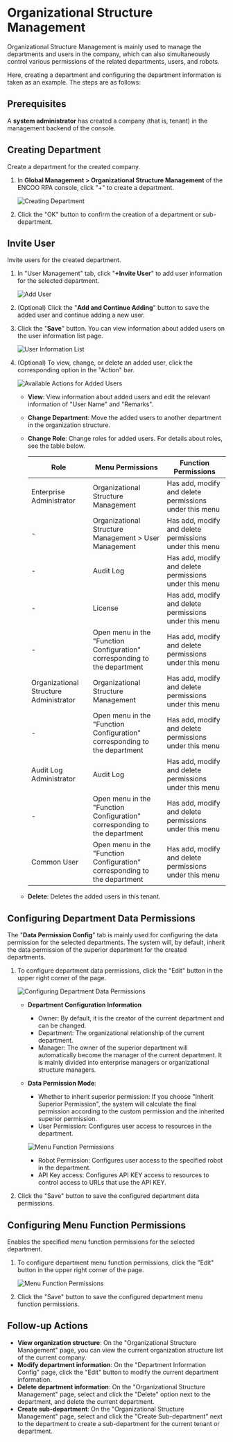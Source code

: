 # Organizational Structure Management

Organizational Structure Management is mainly used to manage the departments and users in the company, which can also simultaneously control various permissions of the related departments, users, and robots.

Here, creating a department and configuring the department information is taken as an example. The steps are as follows:

## Prerequisites

A **system administrator** has created a company (that is, tenant) in the management backend of the console.

## Creating Department

Create a department for the created company.

1. In **Global Management > Organizational Structure Management** of the ENCOO RPA console, click "+" to create a department.
   
    ![Creating Department](https://docimages.blob.core.chinacloudapi.cn/images/Console/ConsoleAdmin/EnV4user1.png)

2. Click the "OK" button to confirm the creation of a department or sub-department.

## Invite User

Invite users for the created department.

1. In "User Management" tab, click "**+Invite User**" to add user information for the selected department.
   
   ![Add User](https://docimages.blob.core.chinacloudapi.cn/images/Console/ConsoleAdmin/EnV4user2.png)

2. (Optional) Click the "**Add and Continue Adding**" button to save the added user and continue adding a new user.

3. Click the "**Save**" button. You can view information about added users on the user information list page.
   
   ![User Information List](https://docimages.blob.core.chinacloudapi.cn/images/Console/ConsoleAdmin/EnV4user4.png)

4. (Optional) To view, change, or delete an added user, click the corresponding option in the "Action" bar.
   
   ![Available Actions for Added Users](https://docimages.blob.core.chinacloudapi.cn/images/Console/ConsoleAdmin/EnV4user5.png)
   
   - **View**: View information about added users and edit the relevant information of "User Name" and "Remarks".
   
   - **Change Department**: Move the added users to another department in the organization structure.
   
   - **Change Role**: Change roles for added users. For details about roles, see the table below.
     
     | Role| Menu Permissions| Function Permissions
     |----------|----------|----------
     | Enterprise Administrator| Organizational Structure Management| Has add, modify and delete permissions under this menu
     | \-| Organizational Structure Management > User Management| Has add, modify and delete permissions under this menu
     | \-| Audit Log| Has add, modify and delete permissions under this menu
     | \-| License| Has add, modify and delete permissions under this menu
     | \-| Open menu in the "Function Configuration" corresponding to the department| Has add, modify and delete permissions under this menu
     | Organizational Structure Administrator| Organizational Structure Management| Has add, modify and delete permissions under this menu
     | \-| Open menu in the "Function Configuration" corresponding to the department| Has add, modify and delete permissions under this menu
     | Audit Log Administrator| Audit Log| Has add, modify and delete permissions under this menu
     | \-| Open menu in the "Function Configuration" corresponding to the department| Has add, modify and delete permissions under this menu
     | Common User| Open menu in the "Function Configuration" corresponding to the department| Has add, modify and delete permissions under this menu

   
   - **Delete**: Deletes the added users in this tenant.

## Configuring Department Data Permissions

The "**Data Permission Config**” tab is mainly used for configuring the data permission for the selected departments. The system will, by default, inherit the data permission of the superior department for the created departments.

1. To configure department data permissions, click the "Edit" button in the upper right corner of the page.
   
   ![Configuring Department Data Permissions](https://docimages.blob.core.chinacloudapi.cn/images/Console/ConsoleAdmin/EnV4user6.png)
   
   - **Department Configuration Information**
     - Owner: By default, it is the creator of the current department and can be changed.
     - Department: The organizational relationship of the current department.
     - Manager: The owner of the superior department will automatically become the manager of the current department. It is mainly divided into enterprise managers or organizational structure managers.
   - **Data Permission Mode**:
     - Whether to inherit superior permission: If you choose "Inherit Superior Permission", the system will calculate the final permission according to the custom permission and the inherited superior permission.
     - User Permission: Configures user access to resources in the department.

     ![Menu Function Permissions](https://docimages.blob.core.chinacloudapi.cn/images/Console/ConsoleAdmin/EnV4user10.png)
       
     - Robot Permission: Configures user access to the specified robot in the department.
     - API Key access: Configures API KEY access to resources to control access to URLs that use the API KEY.

2. Click the "Save" button to save the configured department data permissions.

## Configuring Menu Function Permissions

Enables the specified menu function permissions for the selected department.

1. To configure department menu function permissions, click the "Edit" button in the upper right corner of the page.
   
    ![Menu Function Permissions](https://docimages.blob.core.chinacloudapi.cn/images/Console/ConsoleAdmin/EnV4user13.png)

2. Click the "Save" button to save the configured department menu function permissions.

## Follow-up Actions

- **View organization structure**: On the "Organizational Structure Management" page, you can view the current organization structure list of the current company.
- **Modify department information**: On the "Department Information Config" page, click the "Edit" button to modify the current department information.
- **Delete department information**: On the "Organizational Structure Management" page, select and click the "Delete" option next to the department, and delete the current department.
- **Create sub-department**: On the "Organizational Structure Management" page, select and click the "Create Sub-department" next to the department to create a sub-department for the current tenant or department.